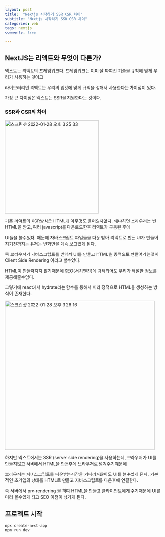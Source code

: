 ```yaml
---
layout: post
title:  "Nextjs 시작하기 SSR CSR 차이"
subtitle: "Nextjs 시작하기 SSR CSR 차이"
categories: web
tags: nextjs
comments: true

---
```


## NextJS는 리액트와 무엇이 다른가?

넥스트는 리액트의 프레임워크다. 프레임워크는 이미 잘 짜여진 기술을 규칙에 맞게 우리가 사용하는 것이고

라이브러리인 리액트는 우리의 입맛에 맞게 규칙을 정해서 사용한다는 차이점이 있다.

가장 큰 차이점은 넥스트는 SSR을 지원한다는 것이다.

### SSR과 CSR의 차이

<img width="303" alt="스크린샷 2022-01-28 오후 3 25 33" src="https://user-images.githubusercontent.com/56789064/151498187-40f129c8-ee7c-4e9f-bbc1-ecef9a682662.png">

기존 리액트의 CSR방식은 HTML에 아무것도 들어있지않다. 왜냐하면 브라우저는 빈 HTML을 받고, 여러 javascript를 다운로드한후 리액트가 구동된 후에

UI들을 볼수있다. 때문에 자바스크립트 파일들을 다운 받아 리액트로 만든 UI가 만들어지기전까지는 유저는 빈화면을 계속 보고있게 된다.

즉 브라우저가 자바스크립트를 받아서 UI를 만들고 HTML을 동적으로 만들어가는것이 Client Side Rendering 이라고 할수있다.

HTML이 만들어지지 않기때문에 SEO(서치엔진)에 검색되어도 우리가 적절한 정보를 제공해줄수없다.

그렇기에 react에서 hydrate라는 함수를 통해서 미리 정적으로 HTML을 생성하는 방식이 존재한다.

<img width="485" alt="스크린샷 2022-01-28 오후 3 26 16" src="https://user-images.githubusercontent.com/56789064/151498277-c734deeb-c731-4687-bbb2-db36fa546e3d.png">

하지만 넥스트에서는 SSR (server side rendering)을 사용하는데, 브라우저가 UI를 만들지않고 서버에서 HTML을 만든후에 브라우저로 넘겨주기떄문에

브라우저는 자바스크립트를 다운받는시간을 기다리지않아도 UI를 볼수있게 된다. 기본적인 초기앱의 상태를 HTML로 만들고 자바스크립트를 다운후에 연결한다.

즉 서버에서 pre-rendering 을 하여 HTML을 만들고 클라이언트에게 주기때문에 UI를 미리 볼수있게 되고 SEO 이점이 생기게 된다.

## 프로젝트 시작

```
npx create-next-app
npm run dev
```
